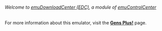 ###### Welcome to [emuDownloadCenter (EDC)](https://github.com/PhoenixInteractiveNL/emuDownloadCenter/wiki/), a module of [emuControlCenter](https://github.com/PhoenixInteractiveNL/emuControlCenter/wiki/)

For more information about this emulator, visit the [**Gens Plus!**](https://github.com/PhoenixInteractiveNL/emuDownloadCenter/wiki/Emulator-gensplus#menu) page.

